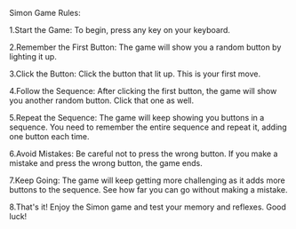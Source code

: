 Simon Game Rules:

1.Start the Game: To begin, press any key on your keyboard.

2.Remember the First Button: The game will show you a random button by lighting it up.

3.Click the Button: Click the button that lit up. This is your first move.

4.Follow the Sequence: After clicking the first button, the game will show you another random button. Click that one as well.

5.Repeat the Sequence: The game will keep showing you buttons in a sequence. You need to remember the entire sequence and repeat it, adding one button each time.

6.Avoid Mistakes: Be careful not to press the wrong button. If you make a mistake and press the wrong button, the game ends.

7.Keep Going: The game will keep getting more challenging as it adds more buttons to the sequence. See how far you can go without making a mistake.

8.That's it! Enjoy the Simon game and test your memory and reflexes. Good luck!
